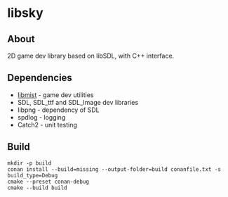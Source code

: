# libsky

## About

2D game dev library based on libSDL, with C++ interface.

## Dependencies

 * [libmist](https://github.com/marcinb64/mist) - game dev utilities
 * SDL, SDL_ttf and SDL_Image dev libraries
 * libpng - dependency of SDL
 * spdlog - logging
 * Catch2 - unit testing

## Build

    mkdir -p build
    conan install --build=missing --output-folder=build conanfile.txt -s build_type=Debug
    cmake --preset conan-debug
    cmake --build build
